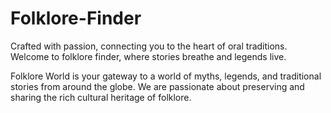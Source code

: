 # Folklore-Finder
Crafted with passion, connecting you to the heart of oral traditions.
Welcome to folklore finder, where stories breathe and legends live.

Folklore World is your gateway to a world of myths, legends, and traditional stories from around the globe. 
We are passionate about preserving and sharing the rich cultural heritage of folklore.

